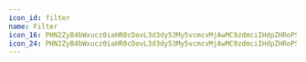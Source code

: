 ```yaml
---
icon_id: filter
name: Filter
icon_16: PHN2ZyB4bWxucz0iaHR0cDovL3d3dy53My5vcmcvMjAwMC9zdmciIHdpZHRoPSIxNiIgaGVpZ2h0PSIxNiIgdmlld0JveD0iMCAwIDE2IDE2Ij48cGF0aCBmaWxsLXJ1bGU9ImV2ZW5vZGQiIGQ9Ik0uNzUgM2EuNzUuNzUgMCAwMDAgMS41aDE0LjVhLjc1Ljc1IDAgMDAwLTEuNUguNzV6TTMgNy43NUEuNzUuNzUgMCAwMTMuNzUgN2g4LjVhLjc1Ljc1IDAgMDEwIDEuNWgtOC41QS43NS43NSAwIDAxMyA3Ljc1em0zIDRhLjc1Ljc1IDAgMDEuNzUtLjc1aDIuNWEuNzUuNzUgMCAwMTAgMS41aC0yLjVhLjc1Ljc1IDAgMDEtLjc1LS43NXoiLz48L3N2Zz4=
icon_24: PHN2ZyB4bWxucz0iaHR0cDovL3d3dy53My5vcmcvMjAwMC9zdmciIHdpZHRoPSIyNCIgaGVpZ2h0PSIyNCIgdmlld0JveD0iMCAwIDI0IDI0Ij48cGF0aCBkPSJNMi43NSA2YS43NS43NSAwIDAwMCAxLjVoMTguNWEuNzUuNzUgMCAwMDAtMS41SDIuNzV6TTYgMTEuNzVhLjc1Ljc1IDAgMDEuNzUtLjc1aDEwLjVhLjc1Ljc1IDAgMDEwIDEuNUg2Ljc1YS43NS43NSAwIDAxLS43NS0uNzV6bTQgNC45MzhhLjc1Ljc1IDAgMDEuNzUtLjc1aDIuNWEuNzUuNzUgMCAwMTAgMS41aC0yLjVhLjc1Ljc1IDAgMDEtLjc1LS43NXoiLz48L3N2Zz4=
---
```

